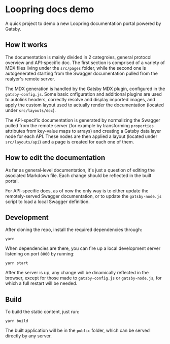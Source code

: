 # Loopring docs demo

A quick project to demo a new Loopring documentation portal powered by Gatsby.

## How it works

The documentation is mainly divided in 2 categroies, general protocol overview and API-specific doc.
The first section is comprised of a variety of MDX files living under the `src/pages` folder, while the second one is autogenerated starting from the Swagger documentation pulled from the realyer's remote server.

The MDX generation is handled by the Gatsby MDX plugin, configured in the `gatsby-config.js`. Some basic cnfiguration and additional plugins are used to autolink headers, correctly resolve and display imported images, and apply the custom layout used to actually render the documentation (located under `src/layouts/doc`).

The API-specific documentation is generated by normalizing the Swagger pulled from the remote server (for example by transforming `properties` attributes from key-value maps to arrays) and creating a Gatsby data layer node for each API. These nodes are then applied a layout (located under `src/layouts/api`) and a page is created for each one of them.

## How to edit the documentation

As far as general-level documentation, it's just a question of editing the asociated Markdown file. Each change should be reflected in the built portal.

For API-specific docs, as of now the only way is to either update the remotely-served Swagger documentation, or to update the `gatsby-node.js` script to load a local Swagger definition.

## Development

After cloning the repo, install the required dependencies through:

```
yarn
```

When dependencies are there, you can fire up a local development server listening on port `8000` by running:

```
yarn start
```

After the server is up, any change will be dinamically reflected in the browser, except for those made to `gatsby-config.js` or `gatsby-node.js`, for which a full restart will be needed.

## Build

To build the static content, just run:

```
yarn build
```

The built application will be in the `public` folder, which can be served directly by any server.

